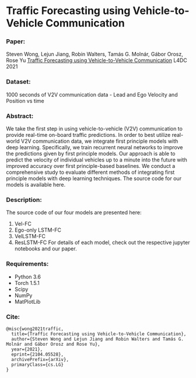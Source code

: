 # Traffic Forecasting using Vehicle-to-Vehicle Communication

### Paper:

Steven Wong, Lejun Jiang, Robin Walters, Tamás G. Molnár, Gábor Orosz, Rose Yu [Traffic Forecasting using Vehicle-to-Vehicle Communication](https://arxiv.org/pdf/2104.05528.pdf) L4DC 2021

### Dataset:

1000 seconds of V2V communication data - Lead and Ego Velocity and Position vs time

### Abstract:

We take the first step in using vehicle-to-vehicle (V2V) communication to provide real-time on-board traffic predictions.
In order to best utilize real-world V2V communication data, we integrate first principle  models with deep learning. Specifically, we train  recurrent neural networks  to improve the predictions given by first principle models.
Our approach is able to predict the velocity of individual vehicles up to a minute into the future with improved accuracy over first principle-based baselines.
We conduct a comprehensive study  to evaluate different methods of integrating first principle models with deep learning techniques.  The source code for our models is available here.

### Description:

The source code of our four models are presented here:

1. Vel-FC
2. Ego-only LSTM-FC
3. VelLSTM-FC
4. ResLSTM-FC
For details of each model, check out the respective jupyter notebooks and our paper.

### Requirements:
* Python 3.6
* Torch 1.5.1
* Scipy
* NumPy 
* MatPlotLib 

### Cite:
    @misc{wong2021traffic,
      title={Traffic Forecasting using Vehicle-to-Vehicle Communication}, 
      author={Steven Wong and Lejun Jiang and Robin Walters and Tamás G. Molnár and Gábor Orosz and Rose Yu},
      year={2021},
      eprint={2104.05528},
      archivePrefix={arXiv},
      primaryClass={cs.LG}
    }

